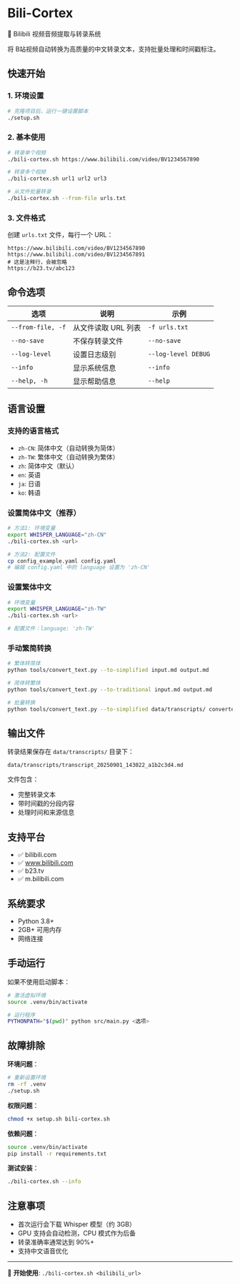 # Bili-Cortex

🎥 Bilibili 视频音频提取与转录系统

将 B站视频自动转换为高质量的中文转录文本，支持批量处理和时间戳标注。

## 快速开始

### 1. 环境设置

```bash
# 克隆项目后，运行一键设置脚本
./setup.sh
```

### 2. 基本使用

```bash
# 转录单个视频
./bili-cortex.sh https://www.bilibili.com/video/BV1234567890

# 转录多个视频
./bili-cortex.sh url1 url2 url3

# 从文件批量转录
./bili-cortex.sh --from-file urls.txt
```

### 3. 文件格式

创建 `urls.txt` 文件，每行一个 URL：
```
https://www.bilibili.com/video/BV1234567890
https://www.bilibili.com/video/BV1234567891
# 这是注释行，会被忽略
https://b23.tv/abc123
```

## 命令选项

| 选项 | 说明 | 示例 |
|------|------|------|
| `--from-file, -f` | 从文件读取 URL 列表 | `-f urls.txt` |
| `--no-save` | 不保存转录文件 | `--no-save` |
| `--log-level` | 设置日志级别 | `--log-level DEBUG` |
| `--info` | 显示系统信息 | `--info` |
| `--help, -h` | 显示帮助信息 | `--help` |

## 语言设置

### 支持的语言格式
- `zh-CN`: 简体中文（自动转换为简体）
- `zh-TW`: 繁体中文（自动转换为繁体）
- `zh`: 简体中文（默认）
- `en`: 英语
- `ja`: 日语
- `ko`: 韩语

### 设置简体中文（推荐）
```bash
# 方法1: 环境变量
export WHISPER_LANGUAGE="zh-CN"
./bili-cortex.sh <url>

# 方法2: 配置文件
cp config_example.yaml config.yaml
# 编辑 config.yaml 中的 language 设置为 'zh-CN'
```

### 设置繁体中文
```bash
# 环境变量
export WHISPER_LANGUAGE="zh-TW" 
./bili-cortex.sh <url>

# 配置文件：language: 'zh-TW'
```

### 手动繁简转换
```bash
# 繁体转简体
python tools/convert_text.py --to-simplified input.md output.md

# 简体转繁体  
python tools/convert_text.py --to-traditional input.md output.md

# 批量转换
python tools/convert_text.py --to-simplified data/transcripts/ converted/
```

## 输出文件

转录结果保存在 `data/transcripts/` 目录下：

```
data/transcripts/transcript_20250901_143022_a1b2c3d4.md
```

文件包含：
- 完整转录文本
- 带时间戳的分段内容
- 处理时间和来源信息

## 支持平台

- ✅ bilibili.com
- ✅ www.bilibili.com  
- ✅ b23.tv
- ✅ m.bilibili.com

## 系统要求

- Python 3.8+
- 2GB+ 可用内存
- 网络连接

## 手动运行

如果不使用启动脚本：

```bash
# 激活虚拟环境
source .venv/bin/activate

# 运行程序
PYTHONPATH="$(pwd)" python src/main.py <选项>
```

## 故障排除

**环境问题**：
```bash
# 重新设置环境
rm -rf .venv
./setup.sh
```

**权限问题**：
```bash
chmod +x setup.sh bili-cortex.sh
```

**依赖问题**：
```bash
source .venv/bin/activate
pip install -r requirements.txt
```

**测试安装**：
```bash
./bili-cortex.sh --info
```

## 注意事项

- 首次运行会下载 Whisper 模型（约 3GB）
- GPU 支持会自动检测，CPU 模式作为后备
- 转录准确率通常达到 90%+ 
- 支持中文语音优化

---

🚀 **开始使用**: `./bili-cortex.sh <bilibili_url>`
